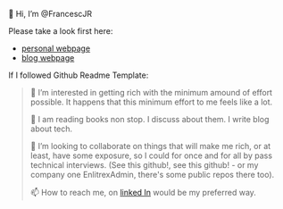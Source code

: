 👋 Hi, I’m @FrancescJR  

Please take a look first here:
- [personal webpage](https://cesc.cool)
- [blog webpage](https://blog.cesc.cool)


If I followed Github Readme Template:


> 👀 I’m interested in getting rich with the minimum amound of effort possible. It happens that this minimum effort to me feels like a lot.
> 
> 🌱 I am reading books non stop. I discuss about them. I write blog about tech.
> 
> 💞️ I’m looking to collaborate on things that will make me rich, or at least, have some exposure, so I could for once and for all by pass technical
> interviews. (See this github!, see this github! - or my company one EnlitrexAdmin, there's some public repos there too). 
>
> 📫 How to reach me, on  [linked In](https://www.linkedin.com/in/francesc-travesa-3a836130/) would be my preferred way.

